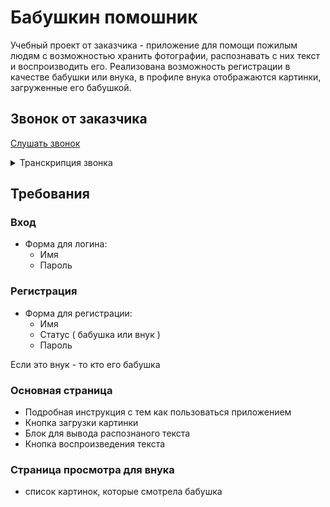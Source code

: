 # Бабушкин помошник

Учебный проект от заказчика - приложение для помощи пожилым людям с возможностью хранить фотографии, распознавать с них текст и воспроизводить его. Реализована возможность регистрации в качестве бабушки или внука, в профиле внука отображаются картинки, загруженные его бабушкой.

## Звонок от заказчика

[Слушать звонок](https://drive.google.com/file/d/1yQeFOvl8sssYpZPieCMl__3D68OzQFP6/view?usp=sharing)

<details>
<summary>Транскрипция звонка</summary>
<p>
Здравствуйте! Меня зовут Зинаида. Я продвинутая пенсионерка. 
Мне посоветовали вас,сказали что у вас доброе сердце и вы разбираетесь в этих современных технологиях. 
Я не отстаю от молодежи и обожаю мемы. У меня есть целая коллекция смешных картинок с надписями.
Не подумайте что я не серьезная старушка, еще у меня есть картинки с рецептами солений и инструкции по вязке носков.
Пролема в том что я стала плохо видеть, а отказываться от компьютера не хочу.
Я хочу страничку,которая бы помогла мне и другим членам моего старческого клуба с нашим хобби.

Нужна возможность загружать картинку и хранить ее, распознавать на ней текст и воспроизводить то, что на ней написано.
У меня на компьютере много картинок, вот ссылка на часть из них: [Ссылочка для внучка](https://drive.google.com/drive/folders/1y6HLjJv907RP5JCNu_YXw6lX1gdTit1J?usp=sharing)

Еще мне бы было удобно еслибы мой внучек имел расширенные права доступа и мог просматривать картинки которые я загружала.
Хочу чтобы мы потом смеялись вместе над ними.

Целую вас дочки и сыночки! До свидания!
</p>
</details>

## Требования

### Вход
* Форма для логина:
  * Имя
  * Пароль

### Регистрация
* Форма для регистрации:
  * Имя
  * Статус ( бабушка или внук )
  * Пароль
  
Если это внук - то кто его бабушка

### Основная страница

* Подробная инструкция с тем как пользоваться приложением
* Кнопка загрузки картинки
* Блок для вывода распознаного текста
* Кнопка воспроизведения текста

### Страница просмотра для внука

* список картинок, которые смотрела бабушка


